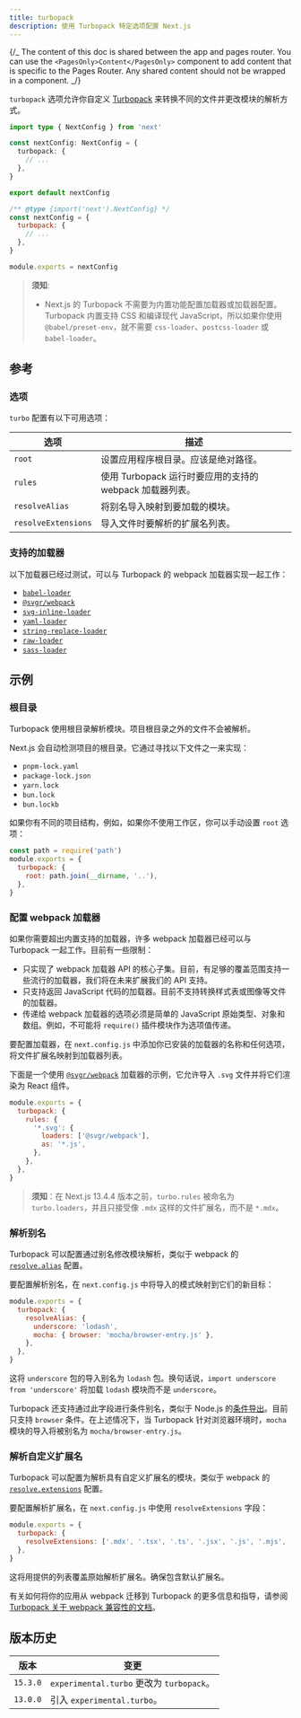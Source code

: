 ```yaml
---
title: turbopack
description: 使用 Turbopack 特定选项配置 Next.js
---
```


{/_ The content of this doc is shared between the app and pages router. You can use the `<PagesOnly>Content</PagesOnly>` component to add content that is specific to the Pages Router. Any shared content should not be wrapped in a component. _/}

`turbopack` 选项允许你自定义 [Turbopack](/docs/app/api-reference/turbopack) 来转换不同的文件并更改模块的解析方式。

```ts filename="next.config.ts" switcher
import type { NextConfig } from 'next'

const nextConfig: NextConfig = {
  turbopack: {
    // ...
  },
}

export default nextConfig
```

```js filename="next.config.js" switcher
/** @type {import('next').NextConfig} */
const nextConfig = {
  turbopack: {
    // ...
  },
}

module.exports = nextConfig
```

> **须知**:
>
> - Next.js 的 Turbopack 不需要为内置功能配置加载器或加载器配置。Turbopack 内置支持 CSS 和编译现代 JavaScript，所以如果你使用 `@babel/preset-env`，就不需要 `css-loader`、`postcss-loader` 或 `babel-loader`。

## 参考

### 选项

`turbo` 配置有以下可用选项：

| 选项                | 描述                                                     |
| ------------------- | -------------------------------------------------------- |
| `root`              | 设置应用程序根目录。应该是绝对路径。                     |
| `rules`             | 使用 Turbopack 运行时要应用的支持的 webpack 加载器列表。 |
| `resolveAlias`      | 将别名导入映射到要加载的模块。                           |
| `resolveExtensions` | 导入文件时要解析的扩展名列表。                           |

### 支持的加载器

以下加载器已经过测试，可以与 Turbopack 的 webpack 加载器实现一起工作：

- [`babel-loader`](https://www.npmjs.com/package/babel-loader)
- [`@svgr/webpack`](https://www.npmjs.com/package/@svgr/webpack)
- [`svg-inline-loader`](https://www.npmjs.com/package/svg-inline-loader)
- [`yaml-loader`](https://www.npmjs.com/package/yaml-loader)
- [`string-replace-loader`](https://www.npmjs.com/package/string-replace-loader)
- [`raw-loader`](https://www.npmjs.com/package/raw-loader)
- [`sass-loader`](https://www.npmjs.com/package/sass-loader)

## 示例

### 根目录

Turbopack 使用根目录解析模块。项目根目录之外的文件不会被解析。

Next.js 会自动检测项目的根目录。它通过寻找以下文件之一来实现：

- `pnpm-lock.yaml`
- `package-lock.json`
- `yarn.lock`
- `bun.lock`
- `bun.lockb`

如果你有不同的项目结构，例如，如果你不使用工作区，你可以手动设置 `root` 选项：

```js filename="next.config.js"
const path = require('path')
module.exports = {
  turbopack: {
    root: path.join(__dirname, '..'),
  },
}
```

### 配置 webpack 加载器

如果你需要超出内置支持的加载器，许多 webpack 加载器已经可以与 Turbopack 一起工作。目前有一些限制：

- 只实现了 webpack 加载器 API 的核心子集。目前，有足够的覆盖范围支持一些流行的加载器，我们将在未来扩展我们的 API 支持。
- 只支持返回 JavaScript 代码的加载器。目前不支持转换样式表或图像等文件的加载器。
- 传递给 webpack 加载器的选项必须是简单的 JavaScript 原始类型、对象和数组。例如，不可能将 `require()` 插件模块作为选项值传递。

要配置加载器，在 `next.config.js` 中添加你已安装的加载器的名称和任何选项，将文件扩展名映射到加载器列表。

下面是一个使用 [`@svgr/webpack`](https://www.npmjs.com/package/@svgr/webpack) 加载器的示例，它允许导入 `.svg` 文件并将它们渲染为 React 组件。

```js filename="next.config.js"
module.exports = {
  turbopack: {
    rules: {
      '*.svg': {
        loaders: ['@svgr/webpack'],
        as: '*.js',
      },
    },
  },
}
```

> **须知**：在 Next.js 13.4.4 版本之前，`turbo.rules` 被命名为 `turbo.loaders`，并且只接受像 `.mdx` 这样的文件扩展名，而不是 `*.mdx`。

### 解析别名

Turbopack 可以配置通过别名修改模块解析，类似于 webpack 的 [`resolve.alias`](https://webpack.js.org/configuration/resolve/#resolvealias) 配置。

要配置解析别名，在 `next.config.js` 中将导入的模式映射到它们的新目标：

```js filename="next.config.js"
module.exports = {
  turbopack: {
    resolveAlias: {
      underscore: 'lodash',
      mocha: { browser: 'mocha/browser-entry.js' },
    },
  },
}
```

这将 `underscore` 包的导入别名为 `lodash` 包。换句话说，`import underscore from 'underscore'` 将加载 `lodash` 模块而不是 `underscore`。

Turbopack 还支持通过此字段进行条件别名，类似于 Node.js 的[条件导出](https://nodejs.org/docs/latest-v18.x/api/packages.html#conditional-exports)。目前只支持 `browser` 条件。在上述情况下，当 Turbopack 针对浏览器环境时，`mocha` 模块的导入将被别名为 `mocha/browser-entry.js`。

### 解析自定义扩展名

Turbopack 可以配置为解析具有自定义扩展名的模块，类似于 webpack 的 [`resolve.extensions`](https://webpack.js.org/configuration/resolve/#resolveextensions) 配置。

要配置解析扩展名，在 `next.config.js` 中使用 `resolveExtensions` 字段：

```js filename="next.config.js"
module.exports = {
  turbopack: {
    resolveExtensions: ['.mdx', '.tsx', '.ts', '.jsx', '.js', '.mjs', '.json'],
  },
}
```

这将用提供的列表覆盖原始解析扩展名。确保包含默认扩展名。

有关如何将你的应用从 webpack 迁移到 Turbopack 的更多信息和指导，请参阅 [Turbopack 关于 webpack 兼容性的文档](https://turbo.build/pack/docs/migrating-from-webpack)。

## 版本历史

| 版本     | 变更                                      |
| -------- | ----------------------------------------- |
| `15.3.0` | `experimental.turbo` 更改为 `turbopack`。 |
| `13.0.0` | 引入 `experimental.turbo`。               |
